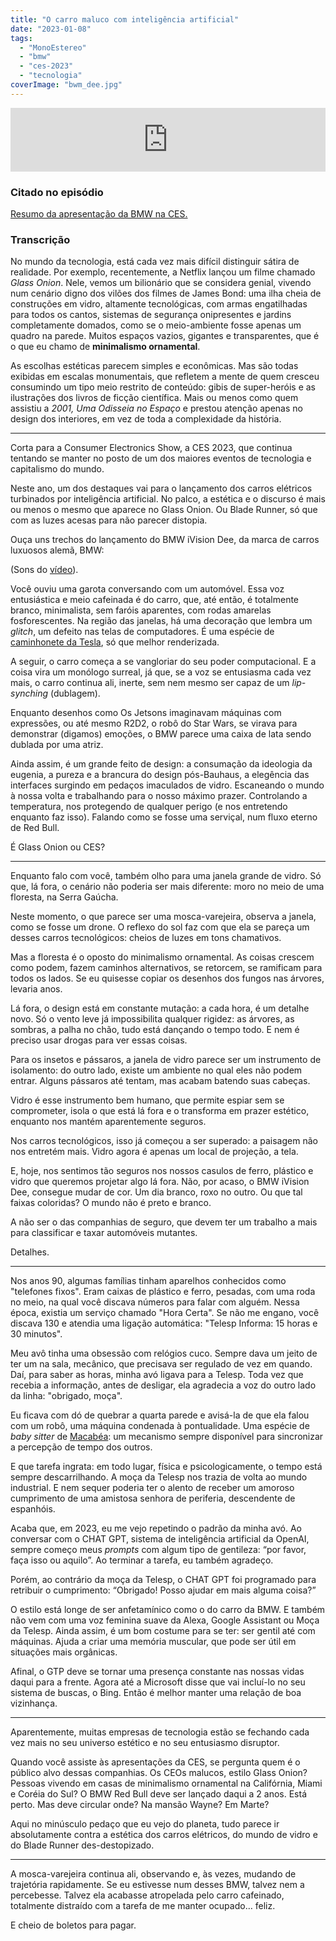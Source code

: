 ```yaml
---
title: "O carro maluco com inteligência artificial"
date: "2023-01-08"
tags: 
  - "MonoEstereo"
  - "bmw"
  - "ces-2023"
  - "tecnologia"
coverImage: "bwm_dee.jpg"
---
```


<iframe src="https://anchor.fm/MonoEstéreo/embed/episodes/O-carro-maluco-com-inteligncia-artificial-e1t4h7i" height="102px" width="100%" frameborder="0" scrolling="no"></iframe>

### Citado no episódio

[Resumo da apresentação da BMW na CES.](https://www.youtube.com/watch?v=ays-0zj4J7M)

### Transcrição

No mundo da tecnologia, está cada vez mais difícil distinguir sátira de realidade. Por exemplo, recentemente, a Netflix lançou um filme chamado _Glass Onion_. Nele, vemos um bilionário que se considera genial, vivendo num cenário digno dos vilões dos filmes de James Bond: uma ilha cheia de construções em vidro, altamente tecnológicas, com armas engatilhadas para todos os cantos, sistemas de segurança onipresentes e jardins completamente domados, como se o meio-ambiente fosse apenas um quadro na parede. Muitos espaços vazios, gigantes e transparentes, que é o que eu chamo de **minimalismo ornamental**.

As escolhas estéticas parecem simples e econômicas. Mas são todas exibidas em escalas monumentais, que refletem a mente de quem cresceu consumindo um tipo meio restrito de conteúdo: gibis de super-heróis e as ilustrações dos livros de ficção científica. Mais ou menos como quem assistiu a _2001, Uma Odisseia no Espaço_ e prestou atenção apenas no design dos interiores, em vez de toda a complexidade da história.

* * *

Corta para a Consumer Electronics Show, a CES 2023, que continua tentando se manter no posto de um dos maiores eventos de tecnologia e capitalismo do mundo.

Neste ano, um dos destaques vai para o lançamento dos carros elétricos turbinados por inteligência artificial. No palco, a estética e o discurso é mais ou menos o mesmo que aparece no Glass Onion. Ou Blade Runner, só que com as luzes acesas para não parecer distopia.

Ouça uns trechos do lançamento do BMW iVision Dee, da marca de carros luxuosos alemã, BMW:

(Sons do [vídeo](https://www.youtube.com/watch?v=ays-0zj4J7M)).

Você ouviu uma garota conversando com um automóvel. Essa voz entusiástica e meio cafeinada é do carro, que, até então, é totalmente branco, minimalista, sem faróis aparentes, com rodas amarelas fosforescentes. Na região das janelas, há uma decoração que lembra um _glitch_, um defeito nas telas de computadores. É uma espécie de [caminhonete da Tesla](https://www.tesla.com/cybertruck), só que melhor renderizada.

A seguir, o carro começa a se vangloriar do seu poder computacional. E a coisa vira um monólogo surreal, já que, se a voz se entusiasma cada vez mais, o carro continua ali, inerte, sem nem mesmo ser capaz de um _lip-synching_ (dublagem).

Enquanto desenhos como Os Jetsons imaginavam máquinas com expressões, ou até mesmo R2D2, o robô do Star Wars, se virava para demonstrar (digamos) emoções, o BMW parece uma caixa de lata sendo dublada por uma atriz.

Ainda assim, é um grande feito de design: a consumação da ideologia da eugenia, a pureza e a brancura do design pós-Bauhaus, a elegência das interfaces surgindo em pedaços imaculados de vidro. Escaneando o mundo à nossa volta e trabalhando para o nosso máximo prazer. Controlando a temperatura, nos protegendo de qualquer perigo (e nos entretendo enquanto faz isso). Falando como se fosse uma serviçal, num fluxo eterno de Red Bull.

É Glass Onion ou CES?

* * *

Enquanto falo com você, também olho para uma janela grande de vidro. Só que, lá fora, o cenário não poderia ser mais diferente: moro no meio de uma floresta, na Serra Gaúcha.

Neste momento, o que parece ser uma mosca-varejeira, observa a janela, como se fosse um drone. O reflexo do sol faz com que ela se pareça um desses carros tecnológicos: cheios de luzes em tons chamativos.

Mas a floresta é o oposto do minimalismo ornamental. As coisas crescem como podem, fazem caminhos alternativos, se retorcem, se ramificam para todos os lados. Se eu quisesse copiar os desenhos dos fungos nas árvores, levaria anos.

Lá fora, o design está em constante mutação: a cada hora, é um detalhe novo. Só o vento leve já impossibilita qualquer rigidez: as árvores, as sombras, a palha no chão, tudo está dançando o tempo todo. E nem é preciso usar drogas para ver essas coisas.

Para os insetos e pássaros, a janela de vidro parece ser um instrumento de isolamento: do outro lado, existe um ambiente no qual eles não podem entrar. Alguns pássaros até tentam, mas acabam batendo suas cabeças.

Vidro é esse instrumento bem humano, que permite espiar sem se comprometer, isola o que está lá fora e o transforma em prazer estético, enquanto nos mantém aparentemente seguros.

Nos carros tecnológicos, isso já começou a ser superado: a paisagem não nos entretém mais. Vidro agora é apenas um local de projeção, a tela.

E, hoje, nos sentimos tão seguros nos nossos casulos de ferro, plástico e vidro que queremos projetar algo lá fora. Não, por acaso, o BMW iVision Dee, consegue mudar de cor. Um dia branco, roxo no outro. Ou que tal faixas coloridas? O mundo não é preto e branco.

A não ser o das companhias de seguro, que devem ter um trabalho a mais para classificar e taxar automóveis mutantes.

Detalhes.

* * *

Nos anos 90, algumas famílias tinham aparelhos conhecidos como "telefones fixos". Eram caixas de plástico e ferro, pesadas, com uma roda no meio, na qual você discava números para falar com alguém. Nessa época, existia um serviço chamado "Hora Certa". Se não me engano, você discava 130 e atendia uma ligação automática: "Telesp Informa: 15 horas e 30 minutos".

Meu avô tinha uma obsessão com relógios cuco. Sempre dava um jeito de ter um na sala, mecânico, que precisava ser regulado de vez em quando. Daí, para saber as horas, minha avó ligava para a Telesp. Toda vez que recebia a informação, antes de desligar, ela agradecia a voz do outro lado da linha: "obrigado, moça".

Eu ficava com dó de quebrar a quarta parede e avisá-la de que ela falou com um robô, uma máquina condenada à pontualidade. Uma espécie de _baby sitter_ de [Macabéa](https://pt.wikipedia.org/wiki/A_Hora_da_Estrela): um mecanismo sempre disponível para sincronizar a percepção de tempo dos outros.

E que tarefa ingrata: em todo lugar, física e psicologicamente, o tempo está sempre descarrilhando. A moça da Telesp nos trazia de volta ao mundo industrial. E nem sequer poderia ter o alento de receber um amoroso cumprimento de uma amistosa senhora de periferia, descendente de espanhóis.

Acaba que, em 2023, eu me vejo repetindo o padrão da minha avó. Ao conversar com o CHAT GPT, sistema de inteligência artificial da OpenAI, sempre começo meus _prompts_ com algum tipo de gentileza: “por favor, faça isso ou aquilo”. Ao terminar a tarefa, eu também agradeço.

Porém, ao contrário da moça da Telesp, o CHAT GPT foi programado para retribuir o cumprimento: “Obrigado! Posso ajudar em mais alguma coisa?”

O estilo está longe de ser anfetamínico como o do carro da BMW. E também não vem com uma voz feminina suave da Alexa, Google Assistant ou Moça da Telesp. Ainda assim, é um bom costume para se ter: ser gentil até com máquinas. Ajuda a criar uma memória muscular, que pode ser útil em situações mais orgânicas.

Afinal, o GTP deve se tornar uma presença constante nas nossas vidas daqui para a frente. Agora até a Microsoft disse que vai incluí-lo no seu sistema de buscas, o Bing. Então é melhor manter uma relação de boa vizinhança.

* * *

Aparentemente, muitas empresas de tecnologia estão se fechando cada vez mais no seu universo estético e no seu entusiasmo disruptor.

Quando você assiste às apresentações da CES, se pergunta quem é o público alvo dessas companhias. Os CEOs malucos, estilo Glass Onion? Pessoas vivendo em casas de minimalismo ornamental na Califórnia, Miami e Coréia do Sul? O BMW Red Bull deve ser lançado daqui a 2 anos. Está perto. Mas deve circular onde? Na mansão Wayne? Em Marte?

Aqui no minúsculo pedaço que eu vejo do planeta, tudo parece ir absolutamente contra a estética dos carros elétricos, do mundo de vidro e do Blade Runner des-destopizado.

* * *

A mosca-varejeira continua ali, observando e, às vezes, mudando de trajetória rapidamente. Se eu estivesse num desses BMW, talvez nem a percebesse. Talvez ela acabasse atropelada pelo carro cafeinado, totalmente distraído com a tarefa de me manter ocupado… feliz.

E cheio de boletos para pagar.
